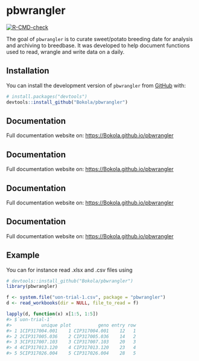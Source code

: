 
<!-- README.md is generated from README.Rmd. Please edit that file -->

# pbwrangler

<!-- badges: start -->

[![R-CMD-check](https://github.com/Bokola/pbwrangler/actions/workflows/R-CMD-check.yaml/badge.svg)](https://github.com/Bokola/pbwrangler/actions/workflows/R-CMD-check.yaml)
<!-- badges: end -->

The goal of `pbwrangler` is to curate sweet/potato breeding date for
analysis and archiving to breedbase. It was developed to help document
functions used to read, wrangle and write data on a daily.

## Installation

You can install the development version of `pbwrangler` from
[GitHub](https://github.com/) with:

``` r
# install.packages("devtools")
devtools::install_github("Bokola/pbwrangler")
```

## Documentation

Full documentation website on: <https://Bokola.github.io/pbwrangler>

## Documentation

Full documentation website on: <https://Bokola.github.io/pbwrangler>

## Documentation

Full documentation website on: <https://Bokola.github.io/pbwrangler>

## Documentation

Full documentation website on: <https://Bokola.github.io/pbwrangler>

## Example

You can for instance read .xlsx and .csv files using

``` r
# devtools::install_github("Bokola/pbwrangler")
library(pbwrangler)

f <- system.file("uon-trial-1.csv", package = "pbwrangler")
d <- read_workbooks(dir = NULL, file_to_read = f)
```

``` r
lapply(d, function(x) x[1:5, 1:5])
#> $`uon-trial-1`
#>           unique plot          geno entry row
#> 1 1CIP317004.001    1 CIP317004.001    12   1
#> 2 2CIP317005.036    2 CIP317005.036    14   2
#> 3 3CIP317007.103    3 CIP317007.103    20   3
#> 4 4CIP317013.120    4 CIP317013.120    23   4
#> 5 5CIP317026.004    5 CIP317026.004    28   5
```
